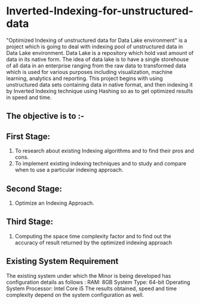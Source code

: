 # Inverted-Indexing-for-unstructured-data
"Optimized Indexing of unstructured data for Data Lake environment" is a project which is going to deal with indexing pool of unstructured data in Data Lake environment. Data Lake is a repository which hold vast amount of data in its native form. The idea of data lake is to have a single storehouse of all data in an enterprise ranging from the raw data to transformed data which is used for various purposes including visualization, machine learning, analytics and reporting. This project begins with using unstructured data sets containing data in native format, and then indexing it by Inverted Indexing technique using Hashing so as to get optimized results in speed and time.

## The objective is to :-

## First Stage:   
1) To research about existing Indexing algorithms and to find their pros and cons.
2) To implement existing indexing techniques and to study and compare when to use a particular indexing approach.

## Second Stage: 
1) Optimize an Indexing Approach.

## Third Stage: 
1) Computing the space time complexity factor and to find out the accuracy of result returned by the optimized indexing approach

## Existing System Requirement

The existing system under which the Minor is being developed has configuration 
details as follows : 
RAM: 8GB 
System Type: 64-bit Operating System
Processor: Intel Core i5
The results obtained, speed and time complexity depend on the system configuration as 
well.
